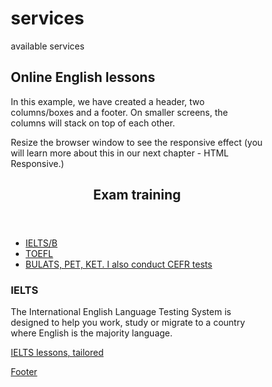 # services
available services 
<!DOCTYPE html>
<html lang="en">
<head>
<title>CSS Template</title>
<meta charset="utf-8">
<meta name="viewport" content="width=device-width, initial-scale=1">
<style>
* {
  box-sizing: border-box;
}

body {
  font-family: Arial, Helvetica, sans-serif;
}

/* Style the header */
header {
  background-color: #666;
  padding: 30px;
  text-align: center;
  font-size: 35px;
  color: white;
}

/* Create two columns/boxes that floats next to each other */
nav {
  float: left;
  width: 30%;
  height: 300px; /* only for demonstration, should be removed */
  background: #ccc;
  padding: 20px;
}

/* Style the list inside the menu */
nav ul {
  list-style-type: none;
  padding: 0;
}

article {
  float: left;
  padding: 20px;
  width: 70%;
  background-color: #f1f1f1;
  height: 300px; /* only for demonstration, should be removed */
}

/* Clear floats after the columns */
section::after {
  content: "";
  display: table;
  clear: both;
}

/* Style the footer */
footer {
  background-color: #777;
  padding: 10px;
  text-align: center;
  color: white;
}

/* Responsive layout - makes the two columns/boxes stack on top of each other instead of next to each other, on small screens */
@media (max-width: 600px) {
  nav, article {
    width: 100%;
    height: auto;
  }
}
</style>
</head>
<body>

<h2>Online English lessons</h2>
<p>In this example, we have created a header, two columns/boxes and a footer. On smaller screens, the columns will stack on top of each other.</p>
<p>Resize the browser window to see the responsive effect (you will learn more about this in our next chapter - HTML Responsive.)</p>

<header>
  <h2>Exam training</h2>
</header>

<section>
  <nav>
    <ul>
      <li><a href="#">IELTS/B</a></li>
      <li><a href="#">TOEFL</a></li>
      <li><a href="#">BULATS, PET, KET. I also conduct CEFR tests</a></li>
    </ul>
  </nav>
  
  <article>
    <h1>IELTS</h1>
    <p>The International English Language Testing System is designed to help you work, study or migrate to a country where English is the majority language.</p>
    <p><a href="https://docs.google.com/document/d/e/2PACX-1vRlBYG73opkNETHTCl7__XKpxBUH9tDsIHRATwa8b_6EW1-IupzLx6DMow5yJuirLNKt-dvJ5woPuXp/pub"> IELTS lessons, tailored</a>
    <p><a href="/IELTSMap/index.html"</a></p>
  </article>
</section>

<footer>
  <p>Footer</p>
</footer>

</body>
</html>
